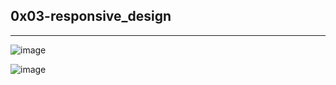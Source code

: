 0x03-responsive_design
---------------------
_____________________
![image](https://github.com/HalimaEla59/alx-frontend/assets/86242444/a61b0880-eec5-4851-a564-7cba67741b63)


![image](https://github.com/HalimaEla59/alx-frontend/assets/86242444/5a955bf4-47ce-43b3-82e0-74064342a8a0)
